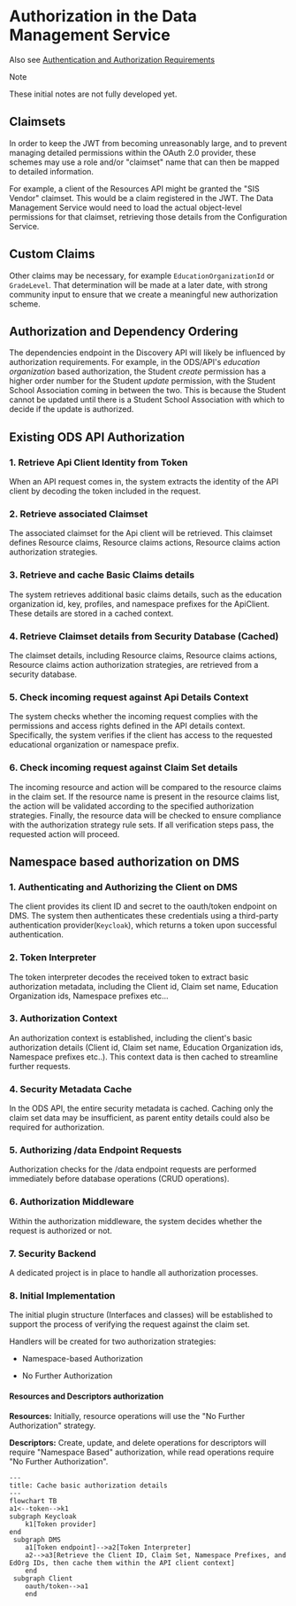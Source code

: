 # Authorization in the Data Management Service

Also see [Authentication and Authorization Requirements](../AUTH.md)

> [!NOTE]
> These initial notes are not fully developed yet.

## Claimsets

In order to keep the JWT from becoming unreasonably large, and to prevent
managing detailed permissions within the OAuth 2.0 provider, these schemes may
use a role and/or "claimset" name that can then be mapped to detailed
information.

For example, a client of the Resources API might be granted the "SIS Vendor"
claimset. This would be a claim registered in the JWT. The Data Management
Service would need to load the actual object-level permissions for that
claimset, retrieving those details from the Configuration Service.

## Custom Claims

Other claims may be necessary, for example `EducationOrganizationId` or
`GradeLevel`. That determination will be made at a later date, with strong
community input to ensure that we create a meaningful new authorization scheme.

## Authorization and Dependency Ordering

The dependencies endpoint in the Discovery API will likely be influenced by
authorization requirements. For example, in the ODS/API's _education
organization_ based authorization, the Student _create_ permission has a higher
order number for the Student _update_ permission, with the Student School
Association coming in between the two. This is because the Student cannot be
updated until there is a Student School Association with which to decide if the
update is authorized.

## Existing ODS API Authorization

### 1. Retrieve Api Client Identity from Token

When an API request comes in, the system extracts the identity of the API client
by decoding the token included in the request.

### 2. Retrieve associated Claimset

The associated claimset for the Api client will be retrieved. This claimset
defines Resource claims, Resource claims actions, Resource claims action
authorization strategies.

### 3. Retrieve and cache Basic Claims details

The system retrieves additional basic claims details, such as the education
organization id, key, profiles, and namespace prefixes for the ApiClient. These
details are stored in a cached context.

### 4. Retrieve Claimset details from Security Database (Cached)

The claimset details, including Resource claims, Resource claims actions,
Resource claims action authorization strategies, are retrieved from a security
database.

### 5. Check incoming request against Api Details Context

The system checks whether the incoming request complies with the permissions and
access rights defined in the API details context. Specifically, the system
verifies if the client has access to the requested educational organization or
namespace prefix.

### 6. Check incoming request against Claim Set details

The incoming resource and action will be compared to the resource claims in the
claim set. If the resource name is present in the resource claims list, the
action will be validated according to the specified authorization strategies.
Finally, the resource data will be checked to ensure compliance with the
authorization strategy rule sets. If all verification steps pass, the requested
action will proceed.

## Namespace based authorization on DMS

### 1. Authenticating and Authorizing the Client on DMS

The client provides its client ID and secret to the oauth/token endpoint on DMS.
The system then authenticates these credentials using a third-party
authentication provider(`Keycloak`), which returns a token upon successful
authentication.

### 2. Token Interpreter

The token interpreter decodes the received token to extract basic authorization
metadata, including the Client id, Claim set name, Education Organization ids,
Namespace prefixes etc...

### 3. Authorization Context

An authorization context is established, including the client's basic
authorization details (Client id, Claim set name, Education Organization ids,
Namespace prefixes etc..). This context data is then cached to streamline
further requests.

### 4. Security Metadata Cache

In the ODS API, the entire security metadata is cached. Caching only the claim
set data may be insufficient, as parent entity details could also be required
for authorization.

### 5. Authorizing /data Endpoint Requests

Authorization checks for the /data endpoint requests are performed immediately
before database operations (CRUD operations).

### 6. Authorization Middleware

Within the authorization middleware, the system decides whether the request is
authorized or not.

### 7. Security Backend

A dedicated project is in place to handle all authorization processes.

### 8. Initial Implementation

The initial plugin structure (Interfaces and classes) will be established to
support the process of verifying the request against the claim set.

Handlers will be created for two authorization strategies:

* Namespace-based Authorization

* No Further Authorization

#### Resources and Descriptors authorization

**Resources:** Initially, resource operations will use the "No Further
Authorization" strategy.

**Descriptors:** Create, update, and delete operations for descriptors will
require "Namespace Based" authorization, while read operations require "No
Further Authorization".

```mermaid
---
title: Cache basic authorization details
---
flowchart TB
a1<--token-->k1
subgraph Keycloak
    k1[Token provider]
end
 subgraph DMS
    a1[Token endpoint]-->a2[Token Interpreter]
    a2-->a3[Retrieve the Client ID, Claim Set, Namespace Prefixes, and EdOrg IDs, then cache them within the API client context]
    end
 subgraph Client
    oauth/token-->a1
    end
```
